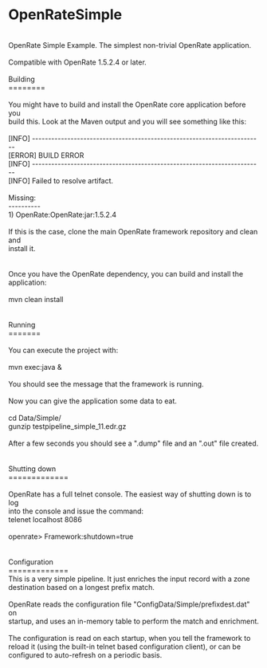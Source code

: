 OpenRateSimple<br>
==============
<br>
OpenRate Simple Example. The simplest non-trivial OpenRate application.<br>
<br>
Compatible with OpenRate 1.5.2.4 or later.<br>
<br>
Building<br>
========<br>
<br>
You might have to build and install the OpenRate core application before you<br>
build this. Look at the Maven output and you will see something like this:<br>
<br>
      [INFO] ------------------------------------------------------------------------<br>
      [ERROR] BUILD ERROR<br>
      [INFO] ------------------------------------------------------------------------<br>
      [INFO] Failed to resolve artifact.<br>
      <br>
      Missing:<br>
      ----------<br>
      1) OpenRate:OpenRate:jar:1.5.2.4<br>
      <br>
If this is the case, clone the main OpenRate framework repository and clean and<br>
install it.<br>
<br>
<br>
Once you have the OpenRate dependency, you can build and install the application:<br>
<br>
mvn clean install<br>
<br>
<br>
Running<br>
=======<br>
<br>
You can execute the project with:<br>
<br>
mvn exec:java &<br>
<br>
You should see the message that the framework is running.<br>
<br>
Now you can give the application some data to eat.<br>
<br>
cd Data/Simple/<br>
gunzip testpipeline_simple_11.edr.gz<br>
<br>
After a few seconds you should see a ".dump" file and an ".out" file created.<br>
<br>
<br>
Shutting down<br>
=============<br>
<br>
OpenRate has a full telnet console. The easiest way of shutting down is to log<br>
into the console and issue the command:
<br>
telenet localhost 8086<br>
<br>
openrate> Framework:shutdown=true<br>
<br>
<br>
Configuration<br>
=============<br>
This is a very simple pipeline. It just enriches the input record with a zone<br>
destination based on a longest prefix match.<br>
<br>
OpenRate reads the configuration file "ConfigData/Simple/prefixdest.dat" on<br>
startup, and uses an in-memory table to perform the match and enrichment.<br>
<br>
The configuration is read on each startup, when you tell the framework to<br>
reload it (using the built-in telnet based configuration client), or can be<br>
configured to auto-refresh on a periodic basis.
<br>
<br>